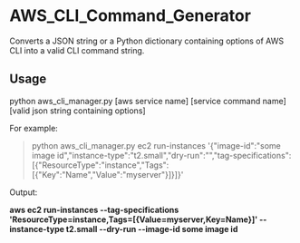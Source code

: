 # AWS_CLI_Command_Generator #
Converts a JSON string or a Python dictionary containing options of AWS CLI into a valid CLI command string.
## Usage ##
python aws_cli_manager.py [aws service name] [service command name] [valid json string containing options]

  For example:
  >python aws_cli_manager.py ec2 run-instances '{"image-id":"some image id","instance-type":"t2.small","dry-run":"","tag-specifications":[{"ResourceType":"instance","Tags":[{"Key":"Name","Value":"myserver"}]}]}'
  
  Output:
  
  **aws ec2 run-instances --tag-specifications 'ResourceType=instance,Tags=[{Value=myserver,Key=Name}]' --instance-type t2.small --dry-run  --image-id some image id**
